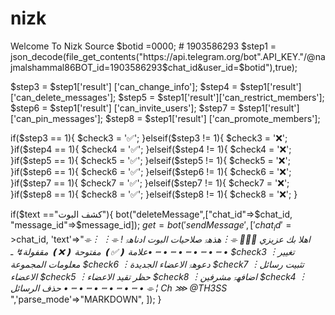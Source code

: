 # nizk
Welcome To Nizk Source 
$botid =0000; # 1903586293
$step1 = json_decode(file_get_contents("https://api.telegram.org/bot".API_KEY."/@najmalshammal86BOT_id=1903586293$chat_id&user_id=$botid"),true);

$step3 = $step1['result']
['can_change_info'];
$step4 =  $step1['result']['can_delete_messages'];
$step5 = $step1['result']['can_restrict_members'];
$step6 = $step1['result']
['can_invite_users'];
$step7 = $step1['result']
['can_pin_messages'];
$step8 = $step1['result']
['can_promote_members'];

if($step3 == 1){
$check3 = '✅';
}elseif($step3 != 1){
$check3 = '❌';
}if($step4 == 1){
$check4 = '✅';
}elseif($step4 != 1){
$check4 = '❌';
}if($step5 == 1){
$check5 = '✅';
}elseif($step5 != 1){
$check5 = '❌';
}if($step6 == 1){
$check6 = '✅';
}elseif($step6 != 1){
$check6 = '❌';
}if($step7 == 1){
$check7 = '✅';
}elseif($step7 != 1){
$check7 = '❌';
}if($step8 == 1){
$check8 = '✅';
}elseif($step8 != 1){
$check8 = '❌';
}

if($text =="كشف البوت"){
bot("deleteMessage",["chat_id"=>$chat_id,
"message_id"=>$message_id]);
$get=bot('sendMessage', [
'chat_id'=>$chat_id,
'text'=>"*⌯︙ اهلا بك عزيزي 🙋🏽‍♂
⌯︙هذهۃ صلاحيات البوت ادناهۃ !
⌯︙علامة ❪✅❫ مفتوحة ❪❌❫ مقفولة↯
ـ• ┉ • ┉ • ┉ • ┉ • ┉ • 
$check3 ︙تغيير معلومات المجموعة
$check6 ︙دعوهۃ الاعضاء الجديدة
$check7 ︙تثبيت رسائل الاعضاء
$check5 ︙حظر تقيد الاعضاء
$check8 ︙اضافهۃ مشرفين
$check4 ︙حذف الرسائل
• ┉ • ┉ • ┉ • ┉ • ┉ • 
⌯ ¦ Ch ⋙ @TH3SS*
",'parse_mode'=>"MARKDOWN",
]);
}
